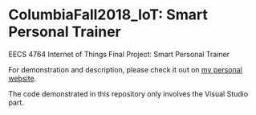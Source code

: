 # ColumbiaFall2018_IoT: Smart Personal Trainer

EECS 4764 Internet of Things Final Project: Smart Personal Trainer

For demonstration and description, please check it out on [my personal website](https://chenraphaelliu.com/home/projects/2018-columbia-iot/).

The code demonstrated in this repository only involves the Visual Studio part.
